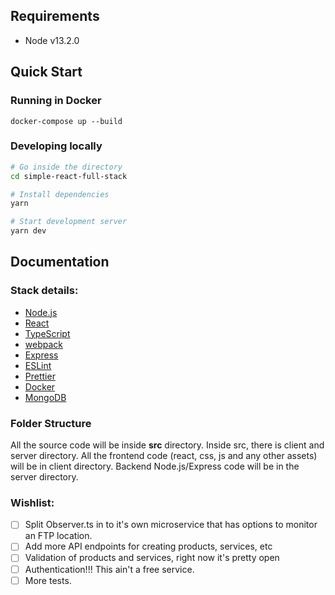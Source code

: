 ## Requirements

- Node v13.2.0

## Quick Start

### Running in Docker

```
docker-compose up --build
```

### Developing locally

```bash
# Go inside the directory
cd simple-react-full-stack

# Install dependencies
yarn

# Start development server
yarn dev
```

## Documentation

### Stack details:

- [Node.js](https://nodejs.org/en/)
- [React](https://reactjs.org/)
- [TypeScript](https://www.typescriptlang.org/)
- [webpack](https://webpack.js.org/)
- [Express](https://expressjs.com/)
- [ESLint](https://eslint.org/)
- [Prettier](https://prettier.io/)
- [Docker](https://www.docker.com/)
- [MongoDB](https://www.mongodb.com/)

### Folder Structure

All the source code will be inside **src** directory. Inside src, there is client and server directory. All the frontend code (react, css, js and any other assets) will be in client directory. Backend Node.js/Express code will be in the server directory.

### Wishlist:

- [ ] Split Observer.ts in to it's own microservice that has options to monitor an FTP location.
- [ ] Add more API endpoints for creating products, services, etc
- [ ] Validation of products and services, right now it's pretty open
- [ ] Authentication!!! This ain't a free service.
- [ ] More tests.
